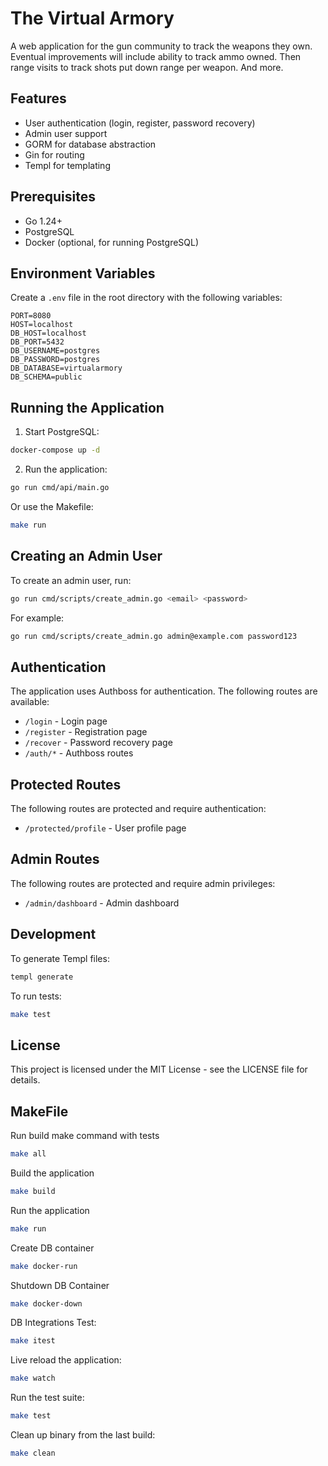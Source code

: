 # The Virtual Armory

A web application for the gun community to track the weapons they own. Eventual improvements will include ability
to track ammo owned. Then range visits to track shots put down range per weapon. And more.

## Features

- User authentication (login, register, password recovery)
- Admin user support
- GORM for database abstraction
- Gin for routing
- Templ for templating

## Prerequisites

- Go 1.24+
- PostgreSQL
- Docker (optional, for running PostgreSQL)

## Environment Variables

Create a `.env` file in the root directory with the following variables:

```
PORT=8080
HOST=localhost
DB_HOST=localhost
DB_PORT=5432
DB_USERNAME=postgres
DB_PASSWORD=postgres
DB_DATABASE=virtualarmory
DB_SCHEMA=public
```

## Running the Application

1. Start PostgreSQL:

```bash
docker-compose up -d
```

2. Run the application:

```bash
go run cmd/api/main.go
```

Or use the Makefile:

```bash
make run
```

## Creating an Admin User

To create an admin user, run:

```bash
go run cmd/scripts/create_admin.go <email> <password>
```

For example:

```bash
go run cmd/scripts/create_admin.go admin@example.com password123
```

## Authentication

The application uses Authboss for authentication. The following routes are available:

- `/login` - Login page
- `/register` - Registration page
- `/recover` - Password recovery page
- `/auth/*` - Authboss routes

## Protected Routes

The following routes are protected and require authentication:

- `/protected/profile` - User profile page

## Admin Routes

The following routes are protected and require admin privileges:

- `/admin/dashboard` - Admin dashboard

## Development

To generate Templ files:

```bash
templ generate
```

To run tests:

```bash
make test
```

## License

This project is licensed under the MIT License - see the LICENSE file for details.

## MakeFile

Run build make command with tests
```bash
make all
```

Build the application
```bash
make build
```

Run the application
```bash
make run
```
Create DB container
```bash
make docker-run
```

Shutdown DB Container
```bash
make docker-down
```

DB Integrations Test:
```bash
make itest
```

Live reload the application:
```bash
make watch
```

Run the test suite:
```bash
make test
```

Clean up binary from the last build:
```bash
make clean
```
